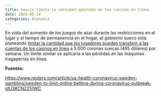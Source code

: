```yaml
---
title: Suecia limita la cantidad apostada en los casinos en línea
date: 2020-05-14
categories: economía
---
```

En vista del aumento de los juegos de azar durante las restricciones en el lugar y el tiempo de permanencia en el hogar, el gobierno sueco está planeando [limitar la cantidad que los jugadores pueden transferir a las cuentas de los casinos en línea](https://www.reuters.com/article/us-health-coronavirus-sweden-gambling/sweden-to-limit-online-betting-during-coronavirus-outbreak-idUSKCN2251WC) a 5.000 coronas suecas (495 dólares) por semana. Un límite similar se aplicaría a las pérdidas en las máquinas tragaperras en línea.

<!--more-->

**Fuentes:**

https://www.reuters.com/article/us-health-coronavirus-sweden-gambling/sweden-to-limit-online-betting-during-coronavirus-outbreak-idUSKCN2251WC


